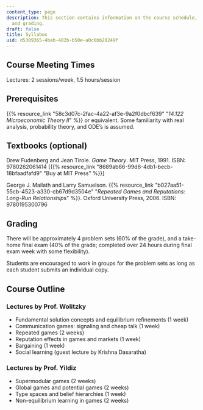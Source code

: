 ```yaml
---
content_type: page
description: This section contains information on the course schedule, topics covered,
  and grading.
draft: false
title: Syllabus
uid: d5309365-4bab-482b-b50e-a0c6bb28249f
---
```

## Course Meeting Times

Lectures: 2 sessions/week, 1.5 hours/session

## Prerequisites

{{% resource_link "58c3d07c-2fac-4a22-af3e-9a2f0dbcf639" "*14.122 Microeconomic Theory II*" %}} or equivalent. Some familiarity with real analysis, probability theory, and ODE’s is assumed.

## Textbooks (optional)

Drew Fudenberg and Jean Tirole. *Game Theory*. MIT Press, 1991. ISBN: 9780262061414 \[{{% resource_link "8689ab66-99d6-4db1-becb-18bfaadfafd9" "Buy at MIT Press" %}}\]

George J. Mailath and Larry Samuelson. {{% resource_link "b027aa51-55cb-4523-a330-cb67d9d3504e" "*Repeated Games and Reputations: Long-Run Relationship*s" %}}. Oxford University Press, 2006. ISBN: 9780195300796

## Grading

There will be approximately 4 problem sets (60% of the grade), and a take-home final exam (40% of the grade; completed over 24 hours during final exam week with some flexibility). 

Students are encouraged to work in groups for the problem sets as long as each student submits an individual copy.

## Course Outline

### Lectures by Prof. Wolitzky 

- Fundamental solution concepts and equilibrium refinements (1 week)    
- Communication games: signaling and cheap talk (1 week)  
- Repeated games (2 weeks)  
- Reputation effects in games and markets (1 week)  
- Bargaining (1 week)  
- Social learning (guest lecture by Krishna Dasaratha)

### Lectures by Prof. Yildiz

- Supermodular games (2 weeks)
- Global games and potential games (2 weeks)
- Type spaces and belief hierarchies (1 week)
- Non-equilibrium learning in games (2 weeks)